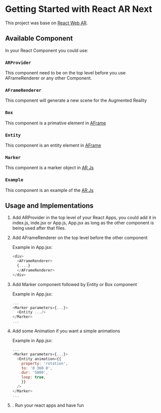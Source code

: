 # Getting Started with React AR Next

This project was base on [React Web AR](https://github.com/nitin42/React-Web-AR).

## Available Component

In your React Component you could use:

### `ARProvider`

This component need to be on the top level before you use AFrameRenderer or any other Component.

### `AFrameRenderer`

This component will generate a new scene for the Augmented Reality


### `Box`

This component is a primative element in [AFrame](https://aframe.io/docs/1.2.0/primitives/a-box.html)

### `Entity`

This component is an entity element in [AFrame](https://aframe.io/docs/1.2.0/core/entity.html)

### `Marker`

This component is a marker object in [AR Js](https://ar-js-org.github.io/AR.js-Docs/marker-based/)

### `Example`

This component is an example of the [AR Js](https://ar-js-org.github.io/AR.js-Docs/)


## Usage and Implementations

1. Add ARProvider in the top level of your React Apps, you could add it in index.js, inde.jsx or App.js, App.jsx as long as the other component is being used after that files.
2. Add AFrameRenderer on the top level before the other component

    Example in App.jsx:
    ```js
    <div>
      <AFrameRenderer>
      {....}
      </AFrameRenderer>
    </div>
    ```
3. Add Marker component followed by Entity or Box component
   
    Example in App.jsx:
    ```js
    ...
    <Marker parameters={...}>
      <Entity .../>
    </Marker>
    ...
    ```
4. Add some Animation if you want a simple animations
   
   Example in App.jsx:
    ```js
    ...
    <Marker parameters={...}>
      <Entity animation={{
        property: 'rotation',
        to: '0 360 0',
        dur: '5000',
        loop: true,
        }}
      />
    </Marker>
    ...
    ```
5. . Run your react apps and have fun
